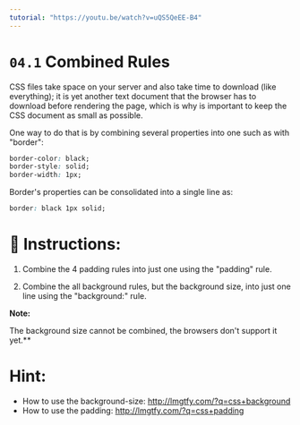 ```yaml
---
tutorial: "https://youtu.be/watch?v=uQS5QeEE-B4"
---
```


# `04.1` Combined Rules

CSS files take space on your server and also take time to download (like everything); it is yet another text document that the browser has to download before rendering the page, which is why is important to keep the CSS document as small as possible.

One way to do that is by combining several properties into one such as with "border":

```css
border-color: black;
border-style: solid;
border-width: 1px;
```

Border's properties can be consolidated into a single line as:

```css
border: black 1px solid;
```

# 📝 Instructions:


1. Combine the 4 padding rules into just one using the "padding" rule.

2. Combine the all background rules, but the background size, into just one line using the "background:" rule.

**Note:**

 The background size cannot be combined, the browsers don't support it yet.\*\*

# Hint:

- How to use the background-size: http://lmgtfy.com/?q=css+background
- How to use the padding: http://lmgtfy.com/?q=css+padding
